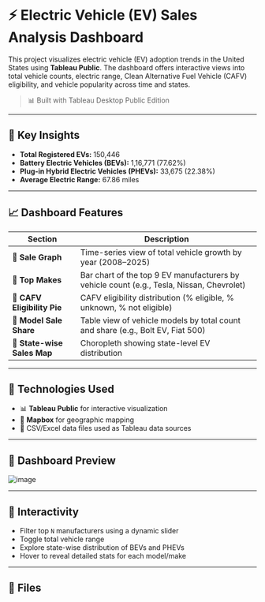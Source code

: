 # ⚡ Electric Vehicle (EV) Sales Analysis Dashboard

This project visualizes electric vehicle (EV) adoption trends in the United States using **Tableau Public**. The dashboard offers interactive views into total vehicle counts, electric range, Clean Alternative Fuel Vehicle (CAFV) eligibility, and vehicle popularity across time and states.

> 📊 Built with Tableau Desktop Public Edition

---

## 📍 Key Insights

- **Total Registered EVs:** 150,446  
- **Battery Electric Vehicles (BEVs):** 1,16,771 (77.62%)  
- **Plug-in Hybrid Electric Vehicles (PHEVs):** 33,675 (22.38%)  
- **Average Electric Range:** 67.86 miles  

---

## 📈 Dashboard Features

| Section                     | Description |
|-----------------------------|-------------|
| 🔹 **Sale Graph**            | Time-series view of total vehicle growth by year (2008–2025) |
| 🔹 **Top Makes**             | Bar chart of the top 9 EV manufacturers by vehicle count (e.g., Tesla, Nissan, Chevrolet) |
| 🔹 **CAFV Eligibility Pie**  | CAFV eligibility distribution (% eligible, % unknown, % not eligible) |
| 🔹 **Model Sale Share**      | Table view of vehicle models by total count and share (e.g., Bolt EV, Fiat 500) |
| 🔹 **State-wise Sales Map**  | Choropleth showing state-level EV distribution |

---

## 🧭 Technologies Used

- 📊 **Tableau Public** for interactive visualization  
- 📍 **Mapbox** for geographic mapping  
- 📁 CSV/Excel data files used as Tableau data sources  

---

## 📸 Dashboard Preview
![image](https://github.com/user-attachments/assets/1fa61546-024b-4c64-a728-e7847c39c021)



---

## 🧪 Interactivity

- Filter top `N` manufacturers using a dynamic slider  
- Toggle total vehicle range  
- Explore state-wise distribution of BEVs and PHEVs  
- Hover to reveal detailed stats for each model/make  

---

## 📂 Files

